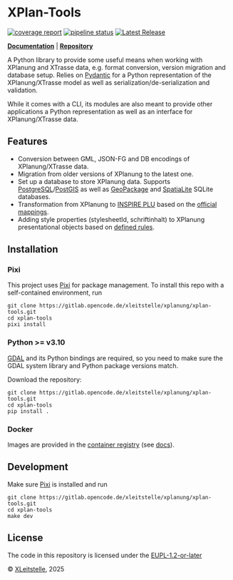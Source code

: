 # XPlan-Tools

[![coverage report](https://gitlab.opencode.de/xleitstelle/xplanung/xplan-tools/badges/main/coverage.svg)](https://gitlab.opencode.de/xleitstelle/xplanung/xplan-tools/-/commits/main)
[![pipeline status](https://gitlab.opencode.de/xleitstelle/xplanung/xplan-tools/badges/main/pipeline.svg)](https://gitlab.opencode.de/xleitstelle/xplanung/xplan-tools/-/commits/main)
[![Latest Release](https://gitlab.opencode.de/xleitstelle/xplanung/xplan-tools/-/badges/release.svg)](https://gitlab.opencode.de/xleitstelle/xplanung/xplan-tools/-/releases)

**[Documentation](https://xplan-tools-xleitstelle-xplanung-8446a974e8119a851af45bf94e0717.usercontent.opencode.de/)** | **[Repository](https://gitlab.opencode.de/xleitstelle/xplanung/xplan-tools)**


A Python library to provide some useful means when working with XPlanung and XTrasse data, e.g. format conversion, version migration and database setup. Relies on [Pydantic](https://pydantic.dev) for a Python representation of the XPlanung/XTrasse model as well as serialization/de-serialization and validation.

While it comes with a CLI, its modules are also meant to provide other applications a Python representation as well as an interface for XPlanung/XTrasse data.

## Features

* Conversion between GML, JSON-FG and DB encodings of XPlanung/XTrasse data.
* Migration from older versions of XPlanung to the latest one.
* Set up a database to store XPlanung data. Supports [PostgreSQL](https://www.postgresql.org)/[PostGIS](https://postgis.net) as well as [GeoPackage](https://www.geopackage.org) and [SpatiaLite](https://www.gaia-gis.it/fossil/libspatialite/index) SQLite databases.
* Transformation from XPlanung to [INSPIRE PLU](https://inspire-mif.github.io/uml-models/approved/fc/#_P5531) based on the [official mappings](https://xleitstelle.de/xplanung/transformation-inspire/releases).
* Adding style properties (stylesheetId, schriftinhalt) to XPlanung presentational objects based on [defined rules](https://xplan-tools-xleitstelle-xplanung-8446a974e8119a851af45bf94e0717.usercontent.opencode.de/style_defs/).

## Installation

### Pixi
This project uses [Pixi](https://pixi.sh) for package management. To install this repo with a self-contained environment, run

```shell
git clone https://gitlab.opencode.de/xleitstelle/xplanung/xplan-tools.git
cd xplan-tools
pixi install
```
### Python >= v3.10

[GDAL](https://gdal.org) and its Python bindings are required, so you need to make sure the GDAL system library and Python package versions match.

Download the repository:

```shell
git clone https://gitlab.opencode.de/xleitstelle/xplanung/xplan-tools.git
cd xplan-tools
pip install .
```

### Docker
Images are provided in the [container registry](https://gitlab.opencode.de/xleitstelle/xplanung/xplan-tools/container_registry) (see [docs](https://xplan-tools-xleitstelle-xplanung-8446a974e8119a851af45bf94e0717.usercontent.opencode.de/how-to-guides/#container-image-usage)).


## Development
Make sure [Pixi](https://pixi.sh) is installed and run

```shell
git clone https://gitlab.opencode.de/xleitstelle/xplanung/xplan-tools.git
cd xplan-tools
make dev
```

## License

The code in this repository is licensed under the [EUPL-1.2-or-later](https://joinup.ec.europa.eu/collection/eupl)

&copy; [XLeitstelle](https://xleitstelle.de), 2025
